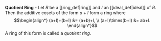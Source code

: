**Quotient Ring** - Let $R$ be a [[ring_def|ring]] and $I$ an [[ideal_def|ideal]] of $R.$ Then the additive cosets of the form $a+I$ form a ring where $$\begin{align*} (a+I)+(b+I) &= (a+b)+I, \\ (a+I)\times(b+I) &= ab+I. \end{align*}$$ A ring of this form is called a *quotient ring.*